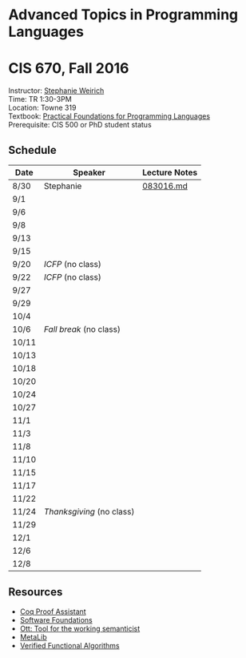 # Advanced Topics in Programming Languages
# CIS 670, Fall 2016


Instructor:     [Stephanie Weirich](http://www.cis.upenn.edu/~sweirich)   
Time:           TR 1:30-3PM   
Location:       Towne 319   
Textbook:       [Practical Foundations for Programming Languages](http://www.cs.cmu.edu/~rwh/pfpl.html)    
Prerequisite:   CIS 500 or PhD student status   


## Schedule

Date  | Speaker    | Lecture Notes
------|------------|------------------------------------------------
8/30  | Stephanie  | [083016.md](notes/083016.md)
9/1   | 
9/6   |
9/8   |
9/13  | 
9/15  |
9/20  |  *ICFP*   (no class)
9/22  |  *ICFP*   (no class)
9/27  | 
9/29  | 
10/4  | 
10/6  |  *Fall break* (no class)
10/11 |
10/13 |
10/18 |
10/20 |
10/24 |
10/27 |
11/1  |
11/3  |
11/8  |
11/10 |
11/15 |
11/17 |
11/22 |
11/24 |  *Thanksgiving* (no class)
11/29 |
12/1  |
12/6  |
12/8  |


## Resources

- [Coq Proof Assistant](https://coq.inria.fr/)				
- [Software Foundations](https://www.cis.upenn.edu/~bcpierce/sf/)
- [Ott: Tool for the working semanticist](http://www.cl.cam.ac.uk/~pes20/ott/)
- [MetaLib](https://github.com/plclub/metalib)				
- [Verified Functional Algorithms](https://www.cs.princeton.edu/~appel/vfa/)
